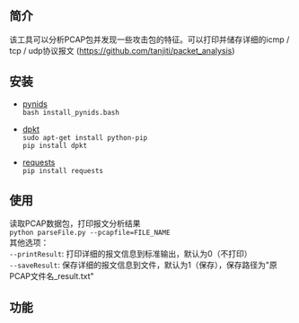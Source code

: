 
简介
------
该工具可以分析PCAP包并发现一些攻击包的特征。可以打印并储存详细的icmp / tcp / udp协议报文 (https://github.com/tanjiti/packet_analysis)

安装
------
* [pynids](https://jon.oberheide.org/pynids/)  
`bash install_pynids.bash`

* [dpkt](http://dpkt.readthedocs.io/en/latest/)  
`sudo apt-get install python-pip`  
`pip install dpkt`

* [requests](http://www.python-requests.org/en/master/)  
`pip install requests`

使用
------
读取PCAP数据包，打印报文分析结果  
`python parseFile.py --pcapfile=FILE_NAME`  
其他选项：  
`--printResult`: 打印详细的报文信息到标准输出，默认为0（不打印）  
`--saveResult`: 保存详细的报文信息到文件，默认为1（保存），保存路径为"原PCAP文件名_result.txt"  

 
功能
------
